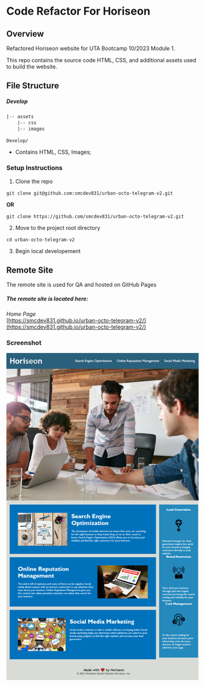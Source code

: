 # Code Refactor For Horiseon

## Overview

Refactored Horiseon website for UTA Bootcamp 10/2023 Module 1.

This repo contains the source code HTML, CSS, and additional assets used to build the website.

## File Structure

##### Develop

```shell
|-- assets
    |-- css
    |-- images
```

`Develop/`

- Contains HTML, CSS, Images;

### Setup Instructions

1. Clone the repo

```shell
git clone git@github.com:smcdev831/urban-octo-telegram-v2.git
```

**OR**

```shell
git clone https://github.com/smcdev831/urban-octo-telegram-v2.git
```

2. Move to the project root directory

```shell
cd urban-octo-telegram-v2
```

3. Begin local developement

## Remote Site

The remote site is used for QA and hosted on GitHub Pages

##### The remote site is located here:

_Home Page_<br>[https://smcdev831.github.io/urban-octo-telegram-v2/](https://smcdev831.github.io/urban-octo-telegram-v2/)

### Screenshot

![Horiseon Screenshot](https://github.com/smcdev831/urban-octo-telegram-v2/blob/main/assets/images/127.0.0.1_5500_Homework_urban-octo-telegram-main_Develop_index.html.png)
